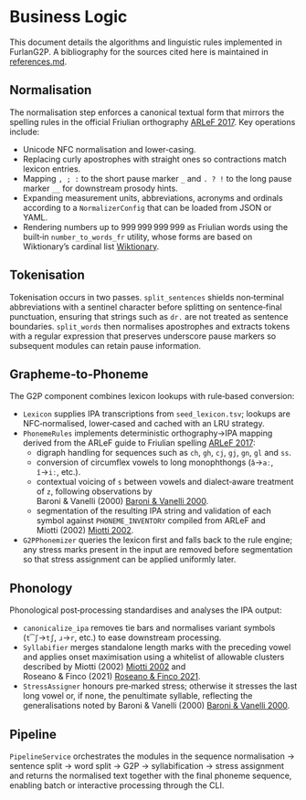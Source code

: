 # Business Logic

This document details the algorithms and linguistic rules implemented in FurlanG2P. A bibliography for the sources cited here is maintained in [references.md](references.md).

## Normalisation

The normalisation step enforces a canonical textual form that mirrors the spelling rules in the official Friulian orthography [ARLeF 2017](references.md). Key operations include:

- Unicode NFC normalisation and lower‑casing.
- Replacing curly apostrophes with straight ones so contractions match lexicon entries.
- Mapping `, ; :` to the short pause marker `_` and `. ? !` to the long pause marker `__` for downstream prosody hints.
- Expanding measurement units, abbreviations, acronyms and ordinals according to a `NormalizerConfig` that can be loaded from JSON or YAML.
- Rendering numbers up to 999 999 999 999 as Friulian words using the built‑in `number_to_words_fr` utility, whose forms are based on Wiktionary’s cardinal list [Wiktionary](references.md#numbers-and-abbreviations).

## Tokenisation

Tokenisation occurs in two passes. `split_sentences` shields non‑terminal abbreviations with a sentinel character before splitting on sentence‑final punctuation, ensuring that strings such as `dr.` are not treated as sentence boundaries. `split_words` then normalises apostrophes and extracts tokens with a regular expression that preserves underscore pause markers so subsequent modules can retain pause information.

## Grapheme‑to‑Phoneme

The G2P component combines lexicon lookups with rule‑based conversion:

- `Lexicon` supplies IPA transcriptions from `seed_lexicon.tsv`; lookups are NFC‑normalised, lower‑cased and cached with an LRU strategy.
- `PhonemeRules` implements deterministic orthography→IPA mapping derived from the ARLeF guide to Friulian spelling [ARLeF 2017](references.md):
  - digraph handling for sequences such as `ch`, `gh`, `cj`, `gj`, `gn`, `gl` and `ss`.
  - conversion of circumflex vowels to long monophthongs (`â`→`aː`, `î`→`iː`, etc.).
  - contextual voicing of `s` between vowels and dialect‑aware treatment of `z`, following observations by Baroni & Vanelli (2000) [Baroni & Vanelli 2000](references.md).
  - segmentation of the resulting IPA string and validation of each symbol against `PHONEME_INVENTORY` compiled from ARLeF and Miotti (2002) [Miotti 2002](references.md).
- `G2PPhonemizer` queries the lexicon first and falls back to the rule engine; any stress marks present in the input are removed before segmentation so that stress assignment can be applied uniformly later.

## Phonology

Phonological post‑processing standardises and analyses the IPA output:

- `canonicalize_ipa` removes tie bars and normalises variant symbols (`t͡ʃ`→`tʃ`, `ɹ`→`r`, etc.) to ease downstream processing.
- `Syllabifier` merges standalone length marks with the preceding vowel and applies onset maximisation using a whitelist of allowable clusters described by Miotti (2002) [Miotti 2002](references.md) and Roseano & Finco (2021) [Roseano & Finco 2021](references.md).
- `StressAssigner` honours pre‑marked stress; otherwise it stresses the last long vowel or, if none, the penultimate syllable, reflecting the generalisations noted by Baroni & Vanelli (2000) [Baroni & Vanelli 2000](references.md).

## Pipeline

`PipelineService` orchestrates the modules in the sequence normalisation → sentence split → word split → G2P → syllabification → stress assignment and returns the normalised text together with the final phoneme sequence, enabling batch or interactive processing through the CLI.
